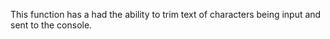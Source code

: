 This function has a had the ability to trim text of characters being input and sent to the console. 